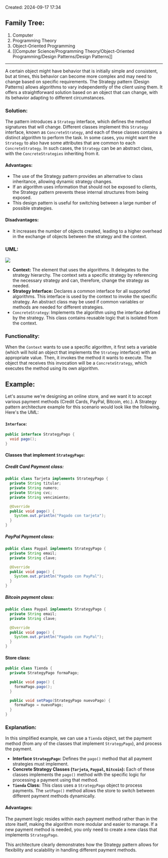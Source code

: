 Created: 2024-09-17 17:34
## Family Tree:
1. Computer
2. Programming Theory
3. Object-Oriented Programming
4. [[Computer Science/Programming Theory/Object-Oriented Programming/Design Patterns/Design Patterns]]
-- -
A certain object might have behavior that is initially simple and consistent, but at times, this behavior can become more complex and may need to change based on specific requirements. The Strategy pattern (Design Patterns) allows algorithms to vary independently of the client using them. It offers a straightforward solution based on an object that can change, with its behavior adapting to different circumstances.
### Solution:
The pattern introduces a `Strategy` interface, which defines the method signatures that will change. Different classes implement this `Strategy` interface, known as `ConcreteStrategy`, and each of these classes contains a distinct algorithm to perform the task.
In some cases, you might want the `Strategy` to also have some attributes that are common to each `ConcreteStrategy`. In such cases, the `Strategy` can be an abstract class, with the `ConcreteStrategies` inheriting from it.
#### Advantages:
- The use of the Strategy pattern provides an alternative to class inheritance, allowing dynamic strategy changes.
- If an algorithm uses information that should not be exposed to clients, the Strategy pattern prevents these internal structures from being exposed.
- This design pattern is useful for switching between a large number of possible strategies.
#### Disadvantages:
- It increases the number of objects created, leading to a higher overhead in the exchange of objects between the strategy and the context.
### UML:
![](https://t12904266.p.clickup-attachments.com/t12904266/9c5e5e30-0587-4f58-9e55-7fab39841e15/image.png)
- **Context:** The element that uses the algorithms. It delegates to the strategy hierarchy. The context sets a specific strategy by referencing the necessary strategy and can, therefore, change the strategy as needed.
- **Strategy Interface:** Declares a common interface for all supported algorithms. This interface is used by the context to invoke the specific strategy. An abstract class may be used if common variables or methods are needed for different strategies.
- `ConcreteStrategy`: Implements the algorithm using the interface defined by the strategy. This class contains reusable logic that is isolated from the context.
### Functionality:
When the `Context` wants to use a specific algorithm, it first sets a variable (which will hold an object that implements the `Strategy` interface) with an appropriate value. Then, it invokes the method it wants to execute. The object that receives this invocation will be a `ConcreteStrategy`, which executes the method using its own algorithm.
## Example:
Let's assume we're designing an online store, and we want it to accept various payment methods (Credit Cards, PayPal, Bitcoin, etc.). A Strategy pattern architecture example for this scenario would look like the following. Here's the UML:
#### `Interface`:
```java
public interface StrategyPago {
  void pago();
}
```
#### Classes that implement `StrategyPago`:
##### Credit Card Payment class:
```java
public class Tarjeta implements StrategyPago {
  private String titular;
  private String numero;
  private String cvc;
  private String vencimiento;

  @Override
  public void pago() {
    System.out.println("Pagado con tarjeta");
  }
}
```
##### PayPal Payment class:
```java
public class Paypal implements StrategyPago {
  private String email;
  private String clave;

  @Override
  public void pago() {
    System.out.println("Pagado con PayPal");
  }
}
```
##### Bitcoin payment class:
```java
public class Paypal implements StrategyPago {
  private String email;
  private String clave;

  @Override
  public void pago() {
    System.out.println("Pagado con PayPal");
  }
}
```
#### Store class:
```java
public class Tienda {
  private StrategyPago formaPago;

  public void pago() {
    formaPago.pago();
  }

  public void setPago(StrategyPago nuevoPago) {
    formaPago = nuevoPago;
  }
}
```
### Explanation:
In this simplified example, we can use a `Tienda` object, set the payment method (from any of the classes that implement `StrategyPago`), and process the payment.
- **Interface `StrategyPago`:** Defines the `pago()` method that all payment strategies must implement.
- **Concrete Strategy Classes (`Tarjeta`, `Paypal`, `Bitcoin`):** Each of these classes implements the `pago()` method with the specific logic for processing a payment using that method.
- **`Tienda` Class:** This class uses a `StrategyPago` object to process payments. The `setPago()` method allows the store to switch between different payment methods dynamically.
#### Advantages:
The payment logic resides within each payment method rather than in the store itself, making the algorithm more modular and easier to manage. If a new payment method is needed, you only need to create a new class that implements `StrategyPago`.

This architecture clearly demonstrates how the Strategy pattern allows for flexibility and scalability in handling different payment methods.